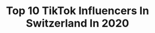 ---
title: Top 10 TikTok Influencers In Switzerland In 2020
description: >-
  Find top TikTok influencers in Switzerland in 2020. Most popular hashtags: #fyp #fy #pourtoi.
platform: TikTok
hits: 790
text_top: See the top-rated TikTok profiles on inBeat.
text_bottom: inBeat holds 790 TikTok influencers like this in Switzerland for you to connect with.
profiles:
  - username: "serenastravel"
    fullname: >-
      @serenastravel
    bio: >-
      Come say hi 🤍
    location: "Switzerland"
    followers: 7310
    engagement: 897
    commentsToLikes: 0.021558
    id: ckb9t8b3hr5530j23vjlbwy23
    verified: false
    hashtags: "#apulia, #summerlove, #postcovidtravel, #puglia"
  - username: "kris8an"
    fullname: >-
      Kris
    bio: >-
      just a weird boy from🇨🇭 I can‘t go Live check my insta^^ @kris8an
    location: "Switzerland"
    followers: 1200000
    engagement: 2492
    commentsToLikes: 0.022980
    id: ckb9qil6imlmg0j23w9qkx6ly
    verified: false
    hashtags: "#trend, #hair, #vibes, #ad"
  - username: "leosplxnet"
    fullname: >-
      Leonid
    bio: >-
      Managed by my parent’s 150K???? User: Leospookyplxnet
    location: "Switzerland"
    followers: 142700
    engagement: 3228
    commentsToLikes: 0.233704
    id: ckb16r0rcuad30j23ev3jmkrg
    verified: false
    hashtags: "#adoptmegiveaway, #leosplxnet, #foryoupage, #adoptmegiveaways"
  - username: "ovasimonreyli"
    fullname: >-
      Epic: Ghost_issai_
    bio: >-
      Simon (17) 🇩🇪/🇨🇭 Road to 20K? Beste Community
    location: "Switzerland"
    followers: 15800
    engagement: 3059
    commentsToLikes: 0.103539
    id: ckbkf1qzr5yt60j23ebiho7sd
    verified: false
    hashtags: "#keinbock, #sagneinzumobbing, #roadto1klikes, #beleidigen"
  - username: "___alert_._spirit___"
    fullname: >-
      Alertspirit
    bio: >-
      Was ich mache? Einatmen&Ausatmen. Manchmal ändere ich spontan die Reihenfolge 😎
    location: "Switzerland"
    followers: 7604
    engagement: 2567
    commentsToLikes: 0.314074
    id: ckbrctbbiqjo20j23kwyxddkc
    verified: false
    hashtags: "#rebellinmitherz, #duett, #funny, #verspielt"
  - username: "itzz_noix_de_coco"
    fullname: >-
      abonne toi je rend en 3 sec😱
    bio: >-
      drôle 🤣🤡☻ 13 ans je suis une 2007 fortnite 🎮 suisse 🇨🇭 timide🥺 go 5000 ☺️
    location: "Switzerland"
    followers: 4978
    engagement: 2435
    commentsToLikes: 0.226409
    id: cka9l0wa61eya0i7821wsgqjo
    verified: false
    hashtags: "#pourtoi, #vexon60fps, #abonnetoijerend, #merci"
  - username: "offical_edit_shit"
    fullname: >-
      ꧁༒☬☠Ƚ︎ÙçҜყ☠︎☬༒꧂
    bio: >-
      If you love me, let me know. If you don't, please let me go.
    location: "Switzerland"
    followers: 14200
    engagement: 2374
    commentsToLikes: 0.175819
    id: ckbblu9g1a14s0j23ty0chxz9
    verified: false
    hashtags: "#foryoupagee, #foryoupage, #anime, #fy"
  - username: "swiss_trains"
    fullname: >-
      Swiss
    bio: >-
      Männlich Hobbys sind Züge Schüler Modellbahn basteln
    location: "Switzerland"
    followers: 3095
    engagement: 2346
    commentsToLikes: 0.118973
    id: ckc914lw0qy7t0j23zptz2tfx
    verified: false
    hashtags: "#fyp, #game, #fy, #funn"
  - username: "_vlogs_180"
    fullname: >-
      🧊
    bio: >-
      :)
    location: "Switzerland"
    followers: 2035
    engagement: 2296
    commentsToLikes: 0.083630
    id: ckcztxmw75bnc0j23oc23j2d9
    verified: false
    hashtags: "#fy, #fyp, #foryou, #productive"
  - username: "nina_eilish_"
    fullname: >-
      je rends
    bio: >-
      🥰ꪀ𝓲ꪀꪖ🥰 💚ᠻꪖꪀ ᦔꫀ ᥇𝓲ꪶꪶ𝓲ꫀ ꫀ𝓲ꪶ𝓲𝘴ꫝ🕷 ❤️🥺𝓽ꪊ ꫀ𝘴 ꪑꪖᧁꪀ𝓲ᠻ𝓲𝘲ꪊꫀ🥺❤️
    location: "Switzerland"
    followers: 9227
    engagement: 2223
    commentsToLikes: 0.107769
    id: cka0tvchprlau0i78untd45qu
    verified: false
    hashtags: "#duo, #fyp, #pourtoi, #tuprefere"
---